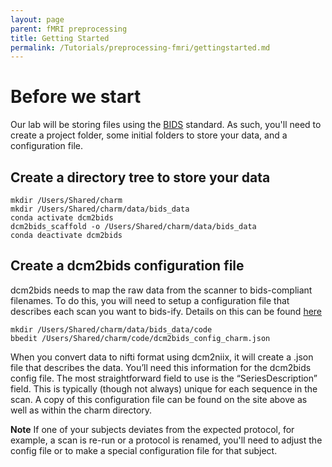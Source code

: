 ```yaml
---
layout: page
parent: fMRI preprocessing
title: Getting Started
permalink: /Tutorials/preprocessing-fmri/gettingstarted.md
---
```


# Before we start
Our lab will be storing files using the [BIDS](https://bids.neuroimaging.io/) standard.  As such, you'll need to 
create a project folder, some initial folders to store your data, and a configuration file.

## Create a directory tree to store your data
```
mkdir /Users/Shared/charm
mkdir /Users/Shared/charm/data/bids_data
conda activate dcm2bids
dcm2bids_scaffold -o /Users/Shared/charm/data/bids_data
conda deactivate dcm2bids
```

## Create a dcm2bids configuration file
dcm2bids needs to map the raw data from the scanner to bids-compliant filenames. To do this, you will need to 
setup a configuration file that describes each scan you want to bids-ify. Details on this can be found [here](https://unfmontreal.github.io/Dcm2Bids/docs/how-to/create-config-file/)

```
mkdir /Users/Shared/charm/data/bids_data/code
bbedit /Users/Shared/charm/code/dcm2bids_config_charm.json
```

When you convert data to nifti format using dcm2niix, it will create a .json file that describes the data. 
You’ll need this information for the dcm2bids config file. The most straightforward field to use is the 
“SeriesDescription” field. This is typically (though not always) unique for each sequence in the scan.  A copy 
of this configuration file can be found on the site above as well as within the charm directory.

**Note** If one of your subjects deviates from the expected protocol, for example, a scan is re-run or a protocol
is renamed, you'll need to adjust the config file or to make a special configuration file for that subject.



